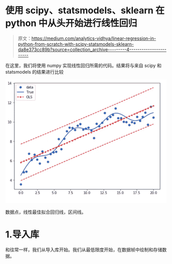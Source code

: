 # 使用 scipy、statsmodels、sklearn 在 python 中从头开始进行线性回归

> 原文：<https://medium.com/analytics-vidhya/linear-regression-in-python-from-scratch-with-scipy-statsmodels-sklearn-da8e373cc89b?source=collection_archive---------4----------------------->

在这里，我们将使用 numpy 实现线性回归所需的代码。结果将与来自 scipy 和 statsmodels 的结果进行比较

![](img/c241392e7ddb50b00c594b4fb04873af.png)

数据点，线性最佳拟合回归线，区间线。

# 1.导入库

和往常一样，我们从导入库开始。我们从最低限度开始，在数据帧中绘制和存储数据。